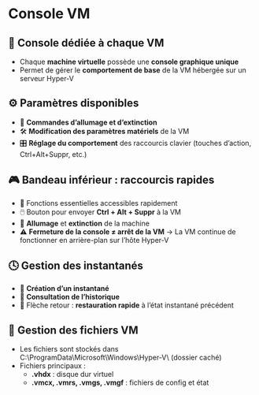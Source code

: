 # Console VM

## **🧩 Console dédiée à chaque VM**

- Chaque **machine virtuelle** possède une **console graphique unique**
- Permet de gérer le **comportement de base** de la VM hébergée sur un serveur Hyper-V



## **⚙️ Paramètres disponibles**

- 🔌 **Commandes d’allumage et d’extinction**
- 🛠️ **Modification des paramètres matériels** de la VM
- 🎛️ **Réglage du comportement** des raccourcis clavier (touches d’action, Ctrl+Alt+Suppr, etc.)



## **🎮 Bandeau inférieur : raccourcis rapides**

- 📎 Fonctions essentielles accessibles rapidement
- 🖱️ Bouton pour envoyer **Ctrl + Alt + Suppr** à la VM
- 🔁 **Allumage** et **extinction** de la machine
- ⚠️ **Fermeture de la console ≠ arrêt de la VM**
  → La VM continue de fonctionner en arrière-plan sur l’hôte Hyper-V



## **🕓 Gestion des instantanés**

- 📸 **Création d’un instantané**
- 📂 **Consultation de l’historique**
- 🔄 Flèche retour : **restauration rapide** à l’état instantané précédent



## 🧾 **Gestion des fichiers VM**

- Les fichiers sont stockés dans C:\ProgramData\Microsoft\Windows\Hyper-V\ (dossier caché)
- Fichiers principaux :
  - **.vhdx** : disque dur virtuel
  - **.vmcx, .vmrs, .vmgs, .vmgf** : fichiers de config et état




